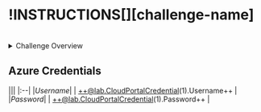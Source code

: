 # !INSTRUCTIONS[][challenge-name]
<br>

<details>
<summary class=overviewbutton>Challenge Overview</summary>
  
!INSTRUCTIONS[][overview]

</details>

## Azure Credentials
|||
|:--|
|*Username*|
| ++@lab.CloudPortalCredential(1).Username++  |
|*Password*|
| ++@lab.CloudPortalCredential(1).Password++  |
